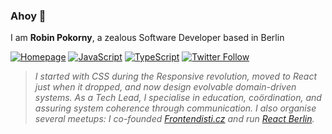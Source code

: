 ### Ahoy 👋

I am **Robin Pokorny**, a zealous Software Developer based in Berlin

[![Homepage][web-image]](https://robinpokorny.com/)
[![JavaScript][js-image]](https://www.youtube.com/c/robinpokorny)
[![TypeScript][ts-image]](https://robinpokorny.com/talks)
[![Twitter Follow][twitter-image]](https://twitter.com/robinpokorny)

> *I started with CSS during the Responsive revolution, moved to React just when it dropped, and now design evolvable domain-driven systems. As a Tech Lead, I specialise in education, coördination, and assuring system coherence through communication. I also organise several meetups: I co-founded [Frontendisti.cz](https://frontendisti.cz/) and run [React Berlin](https://www.meetup.com/react-berlin-meetup/).*


[web-image]: https://img.shields.io/badge/%20-robinpokorny.com-ba7ba9?style=flat-square&logo=safari&logoColor=white
[js-image]: https://img.shields.io/badge/%20-JavaScript-F7DF1E?style=flat-square&logo=javascript&logoColor=black
[ts-image]: http://img.shields.io/badge/%20-TypeScript-007ACC?style=flat-square&logo=typescript&logoColor=white
[twitter-image]: https://img.shields.io/twitter/follow/robinpokorny?style=social
